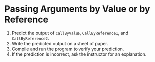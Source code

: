 # Passing Arguments by Value or by Reference

1. Predict the output of `CallByValue`, `CallByReference1`, and `CallByReference2`.
2. Write the predicted output on a sheet of paper.
3. Compile and run the program to verify your prediction.
4. If the prediction is incorrect, ask the instructor for an explanation.
